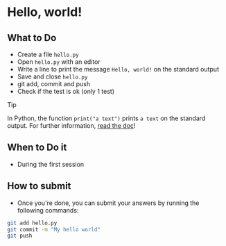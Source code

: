 # Hello, world!

## What to Do

 - Create a file `hello.py`
 - Open `hello.py` with an editor
 - Write a line to print the message `Hello, world!` on the standard output
 - Save and close `hello.py`
 - git add, commit and push
 - Check if the test is ok (only 1 test)

> [!TIP]
> In Python, the function `print("a text")` prints `a text` on the standard output.
> For further information, [read the doc](https://docs.python.org/3/library/functions.html#print)!

## When to Do it

 - During the first session


## How to submit
- Once you're done, you can submit your answers by running the following commands:
```bash
git add hello.py
git commit -m "My hello world"
git push
```

